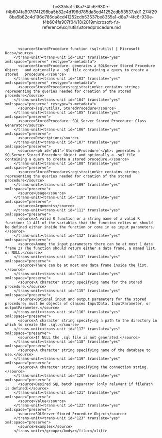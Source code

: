 <?xml version="1.0"?><xliff version="1.2" xmlns="urn:oasis:names:tc:xliff:document:1.2" xmlns:xsi="http://www.w3.org/2001/XMLSchema-instance" xsi:schemaLocation="urn:oasis:names:tc:xliff:document:1.2 xliff-core-1.2-transitional.xsd"><file datatype="xml" original="storedprocedure.md" source-language="en-US" target-language="en-US"><header><tool tool-id="mdxliff" tool-name="mdxliff" tool-version="1.0-d1654b2" tool-company="Microsoft" /><xliffext:skl_file_name xmlns:xliffext="urn:microsoft:content:schema:xliffextensions">be8355a1-d8a7-4fc6-930e-f4b604fa907f74f298ba5b82c4d196d785da8cd41252cdb53537.skl</xliffext:skl_file_name><xliffext:version xmlns:xliffext="urn:microsoft:content:schema:xliffextensions">1.2</xliffext:version><xliffext:ms.openlocfilehash xmlns:xliffext="urn:microsoft:content:schema:xliffextensions">74f298ba5b82c4d196d785da8cd41252cdb53537</xliffext:ms.openlocfilehash><xliffext:ms.sourcegitcommit xmlns:xliffext="urn:microsoft:content:schema:xliffextensions">be8355a1-d8a7-4fc6-930e-f4b604fa907f</xliffext:ms.sourcegitcommit><xliffext:ms.lasthandoff xmlns:xliffext="urn:microsoft:content:schema:xliffextensions">04/18/2019</xliffext:ms.lasthandoff><xliffext:ms.openlocfilepath xmlns:xliffext="urn:microsoft:content:schema:xliffextensions">microsoft-r\r-reference\sqlrutils\storedprocedure.md</xliffext:ms.openlocfilepath></header><body><group id="content" extype="content"><trans-unit id="101" translate="yes" xml:space="preserve" restype="x-metadata">
          <source>StoredProcedure function (sqlrutils) | Microsoft Docs</source>
        </trans-unit><trans-unit id="102" translate="yes" xml:space="preserve" restype="x-metadata">
          <source>StoredProcedure: generates a SQLServer Stored Procedure Object   and optionally a .sql file containing a query to create a stored   procedure.</source>
        </trans-unit><trans-unit id="103" translate="yes" xml:space="preserve" restype="x-metadata">
          <source>StoredProcedure$registrationVec contains strings   representing the queries needed for creation of the stored procedure</source>
        </trans-unit><trans-unit id="104" translate="yes" xml:space="preserve" restype="x-metadata">
          <source>(sqlrutils), StoredProcedure</source>
        </trans-unit><trans-unit id="105" translate="yes" xml:space="preserve">
          <source>StoredProcedure: SQL Server Stored Procedure: Class Generator</source>
        </trans-unit><trans-unit id="106" translate="yes" xml:space="preserve">
          <source>Description</source>
        </trans-unit><trans-unit id="107" translate="yes" xml:space="preserve">
          <source><ph id="ph1">`StoredProcedure`</ph>: generates a SQLServer Stored Procedure Object and optionally a .sql file containing a query to create a stored procedure.</source>
        </trans-unit><trans-unit id="108" translate="yes" xml:space="preserve">
          <source>StoredProcedure$registrationVec contains strings representing the queries needed for creation of the stored procedure</source>
        </trans-unit><trans-unit id="109" translate="yes" xml:space="preserve">
          <source>Usage</source>
        </trans-unit><trans-unit id="110" translate="yes" xml:space="preserve">
          <source>Arguments</source>
        </trans-unit><trans-unit id="111" translate="yes" xml:space="preserve">
          <source>A valid R function or a string name of a valid R function: 1) All of the variables that the function relies on should be defined either inside the function or come in as input parameters.</source>
        </trans-unit><trans-unit id="112" translate="yes" xml:space="preserve">
          <source>Among the input parameters there can be at most 1 data frame 2) The function should return either a data frame, a named list, or NULL.</source>
        </trans-unit><trans-unit id="113" translate="yes" xml:space="preserve">
          <source>There can be at most one data frame inside the list.</source>
        </trans-unit><trans-unit id="114" translate="yes" xml:space="preserve">
          <source>A character string specifying name for the stored procedure.</source>
        </trans-unit><trans-unit id="115" translate="yes" xml:space="preserve">
          <source>Optional input and output parameters for the stored procedure; must be objects of classes InputData, InputParameter, or outputParameter.</source>
        </trans-unit><trans-unit id="116" translate="yes" xml:space="preserve">
          <source>A character string specifying a path to the directory in which to create the .sql.</source>
        </trans-unit><trans-unit id="117" translate="yes" xml:space="preserve">
          <source>If NULL the .sql file is not generated.</source>
        </trans-unit><trans-unit id="118" translate="yes" xml:space="preserve">
          <source>A character string specifying name of the database to use.</source>
        </trans-unit><trans-unit id="119" translate="yes" xml:space="preserve">
          <source>A character string specifying the connection string.</source>
        </trans-unit><trans-unit id="120" translate="yes" xml:space="preserve">
          <source>Desired SQL batch separator (only relevant if filePath is defined)</source>
        </trans-unit><trans-unit id="121" translate="yes" xml:space="preserve">
          <source>Value</source>
        </trans-unit><trans-unit id="122" translate="yes" xml:space="preserve">
          <source>SQLServer Stored Procedure Object</source>
        </trans-unit><trans-unit id="123" translate="yes" xml:space="preserve">
          <source>Examples</source>
        </trans-unit></group></body></file></xliff>